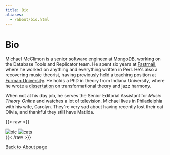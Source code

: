 ```yaml
---
title: Bio
aliases:
  - /about/bio.html
---
```


# Bio

Michael McClimon is a senior software engineer at
[MongoDB](//www.mongodb.com), working on the Database Tools and Replicator
team. He spent six years at [Fastmail](//www.fastmail.com), where he worked on
anything and everything written in Perl. He's also a recovering music
theorist, having previously held a teaching position at [Furman
University](//www.furman.edu).  He holds a PhD in theory from Indiana
University, where he wrote a [dissertation](/projects/dissertation) on
transformational theory and jazz harmony.

When not at his day job, he serves the Senior Editorial Assistant for *Music
Theory Online* and watches a lot of television.  Michael lives in Philadelphia
with his wife, Carolyn. They're very sad about having recently lost their cat
Olivia, and thankful they still have Matilda.

{{< raw >}}
<div id="bioPics">
  <img src="//files.mcclimon.org/img/bioPic.jpg" id="m-c" alt="pic" />
  <img src="//files.mcclimon.org/img/bioCats.jpg" id="cats" alt="cats" />
</div>
{{< /raw >}}

[Back to About page](/about)
